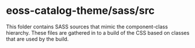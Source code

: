 # eoss-catalog-theme/sass/src

This folder contains SASS sources that mimic the component-class hierarchy. These files
are gathered in to a build of the CSS based on classes that are used by the build.
